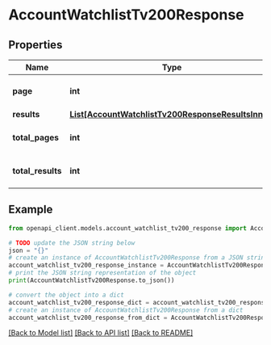 # AccountWatchlistTv200Response


## Properties

Name | Type | Description | Notes
------------ | ------------- | ------------- | -------------
**page** | **int** |  | [optional] [default to 0]
**results** | [**List[AccountWatchlistTv200ResponseResultsInner]**](AccountWatchlistTv200ResponseResultsInner.md) |  | [optional] 
**total_pages** | **int** |  | [optional] [default to 0]
**total_results** | **int** |  | [optional] [default to 0]

## Example

```python
from openapi_client.models.account_watchlist_tv200_response import AccountWatchlistTv200Response

# TODO update the JSON string below
json = "{}"
# create an instance of AccountWatchlistTv200Response from a JSON string
account_watchlist_tv200_response_instance = AccountWatchlistTv200Response.from_json(json)
# print the JSON string representation of the object
print(AccountWatchlistTv200Response.to_json())

# convert the object into a dict
account_watchlist_tv200_response_dict = account_watchlist_tv200_response_instance.to_dict()
# create an instance of AccountWatchlistTv200Response from a dict
account_watchlist_tv200_response_from_dict = AccountWatchlistTv200Response.from_dict(account_watchlist_tv200_response_dict)
```
[[Back to Model list]](../README.md#documentation-for-models) [[Back to API list]](../README.md#documentation-for-api-endpoints) [[Back to README]](../README.md)


